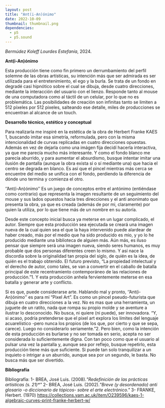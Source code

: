 ```yaml
---
layout: post
title: "Ant(i-An)ónimo"
date: 2022-10-09
thumbnail: thumbnail.png
dependencies:
  - p5
  - p5.sound
---
```


<div id="div-sketch">
  <script type="text/javascript" src="sketch.js"></script>
</div>

_Bermúdez Koleff Lourdes Estefanía_, 2024.

**Ant(i-An)ónimo**

Esta producción tiene como fin primero un derrumbamiento del perfil solemne de las obras artísticas, su intención más que ser admirada es ser utilizada para el entretenimiento, el ego y la burla. Se trata de un fondo en degradé casi hipnótico sobre el cual se dibuja, desde cuatro direcciones, mediante la interacción del usuario con el lienzo. Responde tanto al mouse de una computadora como al táctil de un celular, por lo que no es problemática. Las posibilidades de creación son infinitas tanto se limiten a 512 píxeles por 512 pixeles, salteando ese detalle, miles de producciones se encuentran al alcance de un touch.

**Desarrollo técnico, estético y conceptual**

Para realizarla me inspiré en la estética de la obra de Herbert Franke KAES 1, buscando imitar esa simetría, reformulada, pero con la misma intencionalidad de curvas replicadas en cuatro direcciones opuestas. Además en vez de dejarla como una imágen fija decidí hacerla interactiva, ya que me parecía mucho más interesante. Y como el fondo blanco me parecía aburrido, y para aumentar el absurdismo, busque intentar imitar una ilusión de pantalla (aunque la obra exista sí o sí mediante una) que hacia el centro se degrada en blanco. Es así que el pincel mientras más cerca se encuentre del medio se unifica con el fondo, perdiendo la diferencia de dónde uno termina y comienza el otro. 

‘’Ant(i-An)ónimo’’ Es un juego de conceptos entre el antónimo (entiéndase como contrario) que representa la imagen resultante de un seguimiento del mouse y sus lados opuestos hacia tres direcciones y el anti anonimato que presenta la obra, ya que es creada (además de por mi, claramente) por quien la utiliza, por lo que tiene más de un nombre en su autoría.

Desde este concepto inicial busca ya meterse en un lugar complicado, el autor. Siempre que esta producción sea ejecutada se creará una imagen nueva de la cual quien sea el que la haya intervenido puede alardear de haber creado, más por el medio que ha sido producido es mio, y yo lo he producido mediante una biblioteca de alguien más. Aún más, es iluso pensar que siempre será una imagen nueva, siendo seres humanos, es muy probable que dos personas diferentes creen lo mismo. Y así nace la discordia sobre la originalidad tan propia del siglo, de quién es la idea, de quién es el trabajo obtenido. El futuro previsto, “La propiedad intelectual y el derecho de autor, como tales, se van a convertir en el caballo de batalla principal de este recentramiento contemporáneo de las relaciones de producción.”1. Y esta producción anhela fervientemente meterse en esa batalla y generar arte y conflicto.

Si es que, puede considerarse arte. Hablando mal y pronto, ‘’Ant(i-An)ónimo’’ es para mí “Pixel Art”. Es como un pincel pseudo-futurista que dibuja en cuatro direcciones a la vez. No es mas que una herramienta, un juguete de un ratito, nada que rompa su propio molde y se aventure a ilustrar lo desconocido. No busca, ni quiere (ni puede), ser innovadora. “Y, si acaso, podría pretenderse que el pixel art explora los límites del lenguaje acuarelístico -pero nunca los propios (de los que, por cierto y que se sepa, carece). Luego no considerarlo seriamente.”2. Pero bien, como la intención de esta producción es burlarse y no ser tomada en serio, acepta no ser considerada lo suficientemente digna. Con tan poco como que el usuario al pulsar una vez la pantalla y, aunque sea por reflejo, busque repetirlo, esta producción tiene más que suficiente. Si puede tan solo tranquilizar a un inquieto o intrigar a un aburrido, aunque sea por un segundo, le basta. No busca más que ser divertido. 

**Bibliografía**

Bibliografía:
1- BREA, José Luis. (2008)._"Redefinición de las prácticas artísticas (s. 21)*"_
2- BREA, José Luis. (2002)._"Breve (y desordenado) anti glosario -o diccionario de tópicos- sobre el arte electrónico."_
3- FRANKE, Herbert. (1970) https://collections.vam.ac.uk/item/O239596/kaes-1-algebraic-curves-print-franke-herbert-w/